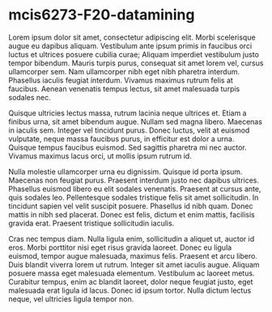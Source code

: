 # mcis6273-F20-datamining

Lorem ipsum dolor sit amet, consectetur adipiscing elit. Morbi scelerisque augue eu dapibus aliquam. Vestibulum ante ipsum primis in faucibus orci luctus et ultrices posuere cubilia curae; Aliquam imperdiet vestibulum justo tempor bibendum. Mauris turpis purus, consequat sit amet lorem vel, cursus ullamcorper sem. Nam ullamcorper nibh eget nibh pharetra interdum. Phasellus iaculis feugiat interdum. Vivamus maximus rutrum felis at faucibus. Aenean venenatis tempus lectus, sit amet malesuada turpis sodales nec.

Quisque ultricies lectus massa, rutrum lacinia neque ultrices et. Etiam a finibus urna, sit amet bibendum augue. Nullam sed magna libero. Maecenas in iaculis sem. Integer vel tincidunt purus. Donec luctus, velit at euismod vulputate, neque massa faucibus purus, in efficitur est dolor a urna. Quisque tempus faucibus euismod. Sed sagittis pharetra mi nec auctor. Vivamus maximus lacus orci, ut mollis ipsum rutrum id.

Nulla molestie ullamcorper urna eu dignissim. Quisque id porta ipsum. Maecenas non feugiat purus. Praesent interdum justo nec dapibus ultrices. Phasellus euismod libero eu elit sodales venenatis. Praesent at cursus ante, quis sodales leo. Pellentesque sodales tristique felis sit amet sollicitudin. In tincidunt sapien vel velit suscipit posuere. Phasellus id nibh quam. Donec mattis in nibh sed placerat. Donec est felis, dictum et enim mattis, facilisis gravida erat. Praesent tristique sollicitudin iaculis.

Cras nec tempus diam. Nulla ligula enim, sollicitudin a aliquet ut, auctor id eros. Morbi porttitor nisi eget risus gravida laoreet. Donec eu ligula euismod, tempor augue malesuada, maximus felis. Praesent et arcu libero. Duis blandit viverra lorem ut rutrum. Integer sit amet iaculis augue. Aliquam posuere massa eget malesuada elementum. Vestibulum ac laoreet metus. Curabitur tempus, enim ac blandit laoreet, dolor neque feugiat justo, eget malesuada erat ligula id lacus. Donec id ipsum tortor. Nulla dictum lectus neque, vel ultricies ligula tempor non.
